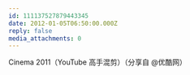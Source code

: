 ```yaml
---
id: 111137527879443345
date: 2012-01-05T06:50:00.000Z
reply: false
media_attachments: 0
---
```


Cinema 2011（YouTube 高手混剪）（分享自 @优酷网）​​​​


